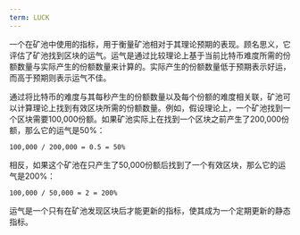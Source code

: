 ```yaml
---
term: LUCK
---
```


一个在矿池中使用的指标，用于衡量矿池相对于其理论预期的表现。顾名思义，它评估了矿池找到区块的运气。运气是通过比较理论上基于当前比特币难度所需的份额数量与实际产生的份额数量来计算的。实际产生的份额数量低于预期表示好运，而高于预期则表示运气不佳。

通过将比特币的难度与其每秒产生的份额数量以及每个份额的难度相关联，矿池可以计算理论上找到有效区块所需的份额数量。例如，假设理论上，一个矿池找到一个区块需要100,000份额。如果矿池实际上在找到一个区块之前产生了200,000份额，那么它的运气是50%：

```text
100,000 / 200,000 = 0.5 = 50%
```

相反，如果这个矿池在只产生了50,000份额后找到了一个有效区块，那么它的运气是200%：

```text
100,000 / 50,000 = 2 = 200%
```

运气是一个只有在矿池发现区块后才能更新的指标，使其成为一个定期更新的静态指标。